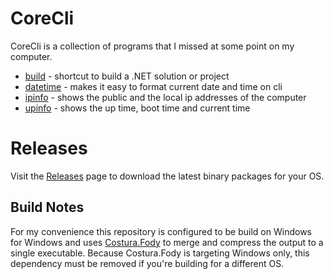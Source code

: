 # CoreCli
CoreCli is a collection of programs that I missed at some point on my computer.

* [build](./build/README.md) - shortcut to build a .NET solution or project
* [datetime](./datetime/README.md) - makes it easy to format current date and time on cli
* [ipinfo](./ipinfo/README.md) - shows the public and the local ip addresses of the computer
* [upinfo](./upinfo/README.md) - shows the up time, boot time and current time

# Releases

Visit the [Releases](https://github.com/capjan/CoreCli/releases) page to download the
latest binary packages for your OS.

## Build Notes
For my convenience this repository is configured to be build on Windows for Windows 
and uses [Costura.Fody](https://github.com/Fody/Costura) to merge and compress the 
output to a single executable. Because Costura.Fody is targeting Windows only,
this dependency must be removed if you're building for a different OS.

